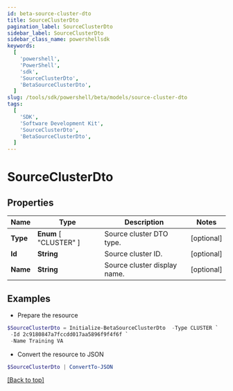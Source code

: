 ```yaml
---
id: beta-source-cluster-dto
title: SourceClusterDto
pagination_label: SourceClusterDto
sidebar_label: SourceClusterDto
sidebar_class_name: powershellsdk
keywords:
  [
    'powershell',
    'PowerShell',
    'sdk',
    'SourceClusterDto',
    'BetaSourceClusterDto',
  ]
slug: /tools/sdk/powershell/beta/models/source-cluster-dto
tags:
  [
    'SDK',
    'Software Development Kit',
    'SourceClusterDto',
    'BetaSourceClusterDto',
  ]
---
```


# SourceClusterDto

## Properties

| Name | Type | Description | Notes |
| --- | --- | --- | --- |
| **Type** | **Enum** [ "CLUSTER" ] | Source cluster DTO type. | [optional] |
| **Id** | **String** | Source cluster ID. | [optional] |
| **Name** | **String** | Source cluster display name. | [optional] |

## Examples

- Prepare the resource

```powershell
$SourceClusterDto = Initialize-BetaSourceClusterDto  -Type CLUSTER `
 -Id 2c9180847a7fccdd017aa5896f9f4f6f `
 -Name Training VA
```

- Convert the resource to JSON

```powershell
$SourceClusterDto | ConvertTo-JSON
```

[[Back to top]](#)
